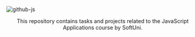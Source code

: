 ![github-js](https://github.com/MstMustafa/JS-Applications/assets/141492875/26c4befa-e3dc-4f92-932d-3f2b2b621b7d)

<div align="center">
    <p>This repository contains tasks and projects related to the JavaScript Applications course by SoftUni.</p>
</div>
